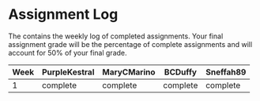 # Assignment Log

The contains the weekly log of completed assignments.
Your final assignment grade will be the percentage of complete assignments and will account for 50% of your final grade.

|Week | PurpleKestral   | MaryCMarino   | BCDuffy   | Sneffah89 
|-----|-----------------|---------------|-----------|-----------
| 1   | complete        | complete      | complete  | complete  

